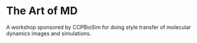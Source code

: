 # The Art of MD

A workshop sponsored by CCPBioSim for doing style transfer of molecular dynamics images and simulations. 
